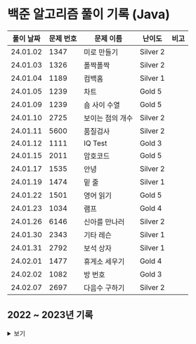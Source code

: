 # 백준 알고리즘 풀이 기록 (Java)

| 풀이 날짜    | 문제 번호 | 문제 이름               | 난이도        | 비고 |
|----------|-------|---------------------|------------| --- |
| 24.01.02 | 1347  | 미로 만들기              | Silver 2   | |
| 24.01.03 | 1326  | 폴짝폴짝                 | Silver 2   | |
| 24.01.04 | 1189  | 컴백홈                  | Silver 1   | |
| 24.01.05 | 1239  | 차트                    | Gold 5     | |
| 24.01.09 | 1239  | 숌 사이 수열             | Gold 5     | |
| 24.01.10 | 2725  | 보이는 점의 개수          | Silver 2   | |
| 24.01.11 | 5600  | 품질검사                 | Silver 2   | |
| 24.01.12 | 1111  | IQ Test                | Gold 3     | |
| 24.01.15 | 2011  | 암호코드                 | Gold 5     | |
| 24.01.17 | 1535  | 안녕                    | Silver 2   | |
| 24.01.19 | 1474  | 밑 줄                   | Silver 1   | |
| 24.01.22 | 1501  | 영어 읽기                | Gold 5     | |
| 24.01.23 | 1034  | 램프                    | Gold 4     | |
| 24.01.26 | 6146  | 신아를 만나러             | Silver 2   | |
| 24.01.30 | 2343  | 기타 레슨                | Silver 1   | |
| 24.01.31 | 2792  | 보석 상자                | Silver 1   | |
| 24.02.01 | 1477  | 휴게소 세우기             | Gold 4     | |
| 24.02.02 | 1082  | 방 번호                  | Gold 3     | |
| 24.02.07 | 2697  | 다음수 구하기             | Silver 2   | |


## 2022 ~ 2023년 기록
<details>
<summary>보기</summary>

| 풀이 날짜    | 문제 번호 | 문제 이름               | 난이도        | 비고 |
|----------|-------|---------------------|------------| --- |
| 22.01.26 | 14503 | 로봇 청소기              | Gold 5     | |
| 22.03.25 | 7569  | 토마토                 | Gold 5     | |
| 22.03.25 | 20057 | 마법사 상어와 토네이도        | Gold 3     | |
| 22.06.13 | 1260  | DFS와 BFS            | Silver 2   | 재풀이 |
| 22.06.14 | 1012  | 유기농 배추              | Silver 2   | |
| 22.06.14 | 16236 | 아기 상어               | Gold 3     | |
| 22.06.15 | 12865 | 평범한 배낭              | Gold 5     | |
| 22.06.16 | 1655  | 가운데를 말해요            | Gold 2     | |
| 22.06.17 | 3197  | 백조의 호수              | Platinum 5 | 시간 초과 → 메모리 초과 |
| 22.06.20 | 2933  | 미네랄                 | Gold 2     | |
| 22.06.21 | 2579  | 계단 오르기              | Silver 3   | |
| 22.06.22 | 2667  | 단지번호붙이기             | Silver 1   | |
| 22.06.23 | 8983  | 사냥꾼                 | Gold 4     | |
| 22.06.27 | 13460 | 구슬 탈출 2             | Gold 1     | |
| 22.06.28 | 1753  | 최단경로                | Gold 4     | |
| 22.06.29 | 1697  | 숨바꼭질                | Silver 1   | |
| 22.06.29 | 12851 | 숨바꼭질 2              | Gold 4     | |
| 22.06.29 | 13549 | 숨바꼭질 3              | Gold 5     | |
| 22.06.30 | 13305 | 주유소                 | Silver 4   | |
| 22.07.01 | 1976  | 여행 가자               | Gold 4     | |
| 22.07.04 | 3190  | 뱀                   | Gold 4     | |
| 22.07.05 | 2468  | 안전 영역               | Silver 1   | |
| 22.07.06 | 14499 | 주사위 굴리기             | Gold 4     | |
| 22.07.07 | 1010  | 다리 놓기               | Silver 5   | |
| 22.07.11 | 14889 | 스타트와 링크             | Silver 2   | |
| 22.07.12 | 17298 | 오큰수                 | Gold 4     | |
| 22.07.13 | 6087  | 레이저 통신              | Gold 3     | |
| 22.07.14 | 4991  | 로봇 청소기              | Gold 2     | |
| 22.07.18 | 7579  | 앱                   | Gold 3     | |
| 22.07.19 | 1269  | 대칭 차집합              | Silver 3   | |
| 22.07.20 | 11286 | 절댓값 힙               | Silver 1   | |
| 22.07.21 | 6549  | 히스토그램에서 가장 큰 직사각형   | Platinum 5 | 시간 초과 |
| 22.07.22 | 1431  | 시리얼 번호              | Silver 3   | |
| 22.07.22 | 1461  | 도서관                 | Gold 5     | |
| 22.07.25 | 2606  | 바이러스                | Silver 3   | |
| 22.07.26 | 9372  | 상근이의 여행             | Silver 4   | |
| 22.07.26 | 1197  | 최소 스패닝 트리           | Gold 4     | |
| 22.07.27 | 2164  | 카드2                 | Silver 4   | |
| 22.07.28 | 1717  | 집합의 표현              | Gold 4     | |
| 22.08.01 | 1766  | 문제집                 | Gold 2     | |
| 22.08.02 | 4195  | 친구 네트워크             | Gold 2     | |
| 22.08.04 | 1245  | 농장 관리               | Gold 5     | |
| 22.08.05 | 1103  | 게임                  | Gold 2     | |
| 22.08.05 | 1300  | K번째 수               | Gold 2     | [풀이](https://st-lab.tistory.com/281) 참조 |
| 22.08.08 | 7682  | 틱택토                 | Gold 5     | |
| 22.08.09 | 11659 | 구간 합 구하기 4          | Silver 3   | |
| 22.08.09 | 11660 | 구간 합 구하기 5          | Silver 1   | |
| 22.08.10 | 1188  | 음식 평론가              | Gold 4     | |
| 22.08.12 | 1405  | 미친 로봇               | Gold 5     | |
| 22.08.15 | 1941  | 소문난 칠공주             | Gold 3     | |
| 22.08.16 | 2869  | 달팽이는 올라가고 싶다        | Silver 5   | |
| 22.08.16 | 2206  | 벽 부수고 이동하기          | Gold 4     | |
| 22.08.17 | 9663  | N-Queen             | Gold 4     | |
| 22.08.19 | 1074  | Z                   | Silver 1   | |
| 22.08.22 | 11057 | 오르막 수               | Silver 1   | |
| 22.08.23 | 2096  | 내려가기                | Gold 5     | |
| 22.08.25 | 2660  | 회장뽑기                | Gold 5     | |
| 22.08.26 | 1374  | 강의실                 | Gold 5     | |
| 22.08.29 | 2573  | 빙산                  | Gold 4     | |
| 22.08.30 | 18405 | 경쟁적 전염              | Gold 5     | |
| 22.08.31 | 2643  | 색종이 올려 놓기           | Gold 4     | |
| 22.09.01 | 2230  | 수 고르기               | Gold 5     | |
| 22.09.02 | 14719 | 빗물                  | Gold 5     | |
| 22.09.06 | 2252  | 줄 세우기               | Gold 3     | |
| 22.09.06 | 11562 | 백양로 브레이크            | Gold 3     | |
| 22.09.08 | 14567 | 선수과목 (Prerequisite) | Gold 5     | |
| 22.09.13 | 1240  | 노드 사이의 거리           | Gold 5     | 플로이드 와샬 풀이 → 인접리스트 풀이 |
| 22.09.14 | 1194  | 달이 차오른다, 가자.        | Gold 1     | |
| 22.09.15 | 14395 | 4연산                 | Gold 5     | |
| 22.09.16 | 5430  | AC                  | Gold 5     | |
| 22.09.19 | 1253  | 좋다                  | Gold 4     | 완탐 풀이 → 투 포인터 풀이 |
| 22.09.21 | 10814 | 나이순 정렬              | Silver 5   | |
| 22.09.21 | 11866 | 요세푸스 문제 0           | Silver 5   | |
| 22.09.22 | 1654  | 랜선 자르기              | Silver 2   | |
| 22.09.23 | 1874  | 스택 수열               | Silver 2   | |
| 22.09.23 | 1929  | 소수 구하기              | Silver 3   | |
| 22.09.23 | 1966  | 프린터 큐               | Silver 3   | |
| 22.09.23 | 2108  | 통계학                 | Silver 3   | |
| 22.09.26 | 2805  | 나무 자르기              | Silver 2   | 연관 문제 : 1654, 10816 |
| 22.09.27 | 4949  | 균형잡힌 세상             | Silver 4   | |
| 22.09.27 | 10773 | 제로                  | Silver 4   | |
| 22.09.27 | 18111 | 마인크래프트              | Silver 2   | |
| 22.09.29 | 1003  | 피보나치 함수             | Silver 3   | |
| 22.09.29 | 1620  | 나는야 포켓몬 마스터 이다솜     | Silver 4   | |
| 22.09.29 | 1764  | 듣보잡                 | Silver 4   | |
| 22.09.29 | 1927  | 최소 힙                | Silver 2   | |
| 22.09.30 | 2630  | 색종이 만들기             | Silver 2   | |
| 22.10.01 | 11724 | 연결 요소의 개수           | Silver 2   | |
| 22.10.05 | 11279 | 최대 힙                | Silver 2   | |
| 22.10.06 | 18870 | 좌표 압축               | Silver 2   | |
| 22.10.13 | 1676  | 팩토리얼 0의 개수          | Silver 5   | |
| 22.10.14 | 2178  | 미로 탐색               | Silver 1   | |
| 22.10.17 | 1107  | 리모컨                 | Gold 5     | |
| 22.10.18 | 11403 | 경로 찾기               | Silver 1   | |
| 22.10.19 | 16928 | 뱀과 사다리 게임           | Gold 5     | |
| 22.10.21 | 7662  | 이중 우선순위 큐           | Gold 4     | |
| 22.10.31 | 9465  | 스티커                 | Silver 1   | |
| 22.11.02 | 17626 | Four Squares        | Silver 3   | |
| 22.11.03 | 1780  | 종이의 개수              | Silver 2   | |
| 22.11.04 | 14500 | 테트로미노               | Gold 4     | |
| 22.11.05 | 16953 | A -> B              | Silver 2   | |
| 22.11.07 | 17070 | 파이프 옮기기 1           | Gold 5     | |
| 22.11.09 | 9019  | DSLR                | Gold 4     | |
| 22.11.14 | 5525  | IOIOI               | Silver 1   | |
| 22.11.15 | 1629  | 곱셈                  | Silver 1   | |
| 22.11.16 | 11657 | 타임머신                | Gold 4     | |
| 22.11.17 | 11725 | 트리의 부모 찾기           | Silver 2   | |
| 22.11.18 | 1059  | 좋은 구간               | Silver 4   | |
| 22.11.19 | 14938 | 서강그라운드              | Gold 4     | |
| 22.11.21 | 1238  | 파티                  | Gold 3     | |
| 22.11.22 | 1167  | 트리의 지름              | Gold 2     | [참조 사이트](https://blog.myungwoo.kr/112) |
| 22.11.23 | 1865  | 웜홀                  | Gold 3     | |
| 22.11.24 | 1049  | 기타줄                 | Silver 4   | |
| 22.11.25 | 1967  | 트리의 지름              | Gold 4     | |
| 22.11.29 | 9251  | LCS                 | Gold 5     | |
| 22.12.01 | 9252  | LCS 2               | Gold 4     | |
| 22.12.05 | 1991  | 트리 순회               | Silver 1   | |
| 22.12.08 | 2638  | 치즈                  | Gold 3     | |
| 22.12.13 | 9935  | 문자열 폭발              | Gold 4     | |
| 22.12.15 | 1803  | 무술 연습               | Gold 3     | |
| 22.12.20 | 1916  | 최소비용 구하기            | Gold 5     | |
| 22.12.22 | 11054 | 가장 긴 바이토닉 부분 수열     | Gold 4     | |
| 22.12.26 | 1309  | 동물원                 | Silver 1   | |
| 23.01.01 | 3273  | 두 수의 합              | Silver 3   | |
| 23.01.02 | 10844 | 쉬운 계단 수             | Silver 1   | |
| 23.01.03 | 10819 | 차이를 최대로             | Silver 2   | |
| 23.01.04 | 1912  | 연속합                 | Silver 2   | |
| 23.01.05 | 2559  | 수열                  | Silver 3   | |
| 23.01.06 | 2407  | 조합                  | Silver 3   | |
| 23.01.09 | 1504  | 특정한 최단 경로           | Gold 4     | |
| 23.01.10 | 15652 | N과 M (4)            | Silver 3   | |
| 23.01.11 | 15654 | N과 M (5)            | Silver 3   | |
|          | 15657 | N과 M (8)            | Silver 3   | |
| 23.01.12 | 11779 | 최소비용 구하기 2          | Gold 3     | |
| 23.01.13 | 5639  | 이진 검색 트리            | Gold 5     | |
| 23.01.16 | 2448  | 별 찍기 - 11           | Gold 4     | |
| 23.01.17 | 1918  | 후위 표기식              | Gold 2     | |
| 23.01.18 | 15663 | N과 M (9)            | Silver 2   | |
| 23.01.20 | 2583  | 영역 구하기              | Silver 1   | |
| 23.01.23 | 14501 | 퇴사                  | Silver 3   | |
| 23.01.24 | 1946  | 신입 사원               | Silver 1   | |
| 23.01.25 | 11000 | 강의실 배정              | Gold 5     | |
| 23.01.26 | 11497 | 통나무 건너뛰기            | Silver 1   | |
| 23.01.27 | 14244 | 트리 만들기              | Silver 4   | |
|          | 13116 | 30번                 | Silver 4   | |
|          | 9934  | 완전 이진 트리            | Silver 1   | |
| 23.01.30 | 1068  | 트리                  | Gold 5     | |
| 23.01.31 | 15903 | 카드 합체 놀이            | Silver 1   | |
| 23.02.01 | 15681 | 트리와 쿼리              | Gold 5     | | 
| 23.02.02 | 1783  | 병든 나이트              | Silver 3   | |
| 23.02.03 | 14888 | 연산자 끼워넣기            | Silver 1   | |
| 23.02.06 | 1325  | 효율적인 해킹             | Silver 1   | |
| 23.02.07 | 16918 | 봄버맨                 | Silver 1   | |
| 23.02.08 | 1713  | 후보 추천하기             | Silver 1   | |
| 23.02.09 | 20056 | 마법사 상어와 파이어볼        | Gold 4     | |
| 23.02.10 | 1926  | 그림                  | Silver 1   | |
| 23.02.13 | 11052 | 카드 구매하기             | Silver 1   | |
| 23.02.16 | 12891 | DNA 비밀번호            | Silver 2   | |
| 23.02.20 | 2467  | 용액                  | Gold 5     | |
| 23.02.23 | 19236 | 청소년 상어              | Gold 2     | |
| 23.02.27 | 2887  | 행성 터널               | Platinum 5 | 시간 초과 |
| 23.02.27 | 11060 | 점프 점프               | Silver 2   | |
| 23.03.02 | 2210  | 숫자판 점프              | Silver 2   | |
| 23.03.06 | 2225  | 합분해                 | Gold 5     | |
| 23.03.09 | 17391 | 무한부스터               | Silver 1   | |
| 23.03.13 | 12931 | 두 배 더하기             | Gold 5     | |
| 23.03.17 | 2470  | 두 용액                | Gold 5     | |
| 23.03.20 | 11578 | 팀원 모집               | Gold 5     | |
| 23.03.24 | 1922  | 네트워크 연결             | Gold 4     | |
| 23.03.28 | 3020  | 개똥벌레                | Gold 5     | |
| 23.03.30 | 2293  | 동전 1                | Gold 5     | |
| 23.04.03 | 2166  | 다각형의 면적             | Gold 5     | |
| 23.04.06 | 1062  | 가르침                 | Gold 4     | |
| 23.04.11 | 6603  | 로또                  | Silver 2   | |
| 23.04.14 | 4948  | 베르트랑 공준             | Silver 2   | |
|          | 2504  | 괄호의 값               | Silver 1   | |
|          | 16434 | 드래곤 앤 던전            | Gold 4   | |
| 23.04.17 | 15666 | N과 M (12)           | Silver 2   | |
| 23.04.21 | 20040 | 사이클 게임              | Gold 4   | |
| 23.04.24 | 9466  | 텀 프로젝트             | Gold 3     | |
| 23.04.28 | 17086 | 아기 상어 2             | Silver 2     | |
| 23.05.01 | 1743  | 음식물 피하기             | Silver 1   | |
| 23.05.04 | 1799  | 비숍                   | Gold 1   | |
| 23.05.10 | 17404 | RGB거리 2              | Gold 4   | |
| 23.05.12 | 12852 | 1로 만들기 2             | Silver 1   | |
| 23.05.15 | 16724 | 피리 부는 사나이             | Gold 3   | |
| 23.05.18 | 10971 | 외판원 순회 2             | Silver 2   | |
| 23.05.24 | 1058  | 친구                    | Silver 2   | |
| 23.05.26 | 1699  | 제곱수의 합              | Silver 2   | DP로 개선 가능 |
| 23.05.30 | 5397  | 키로거                    | Silver 2   | |
| 23.06.02 | 9020  | 골드바흐의 추측             | Silver 2   | |
| 23.06.05 | 2004  | 조합 0의 개수             | Silver 2   | |
| 23.06.06 | 27172 | 수 나누기 게임             | Gold 5   | |
| 23.06.09 | 15988 | 1, 2, 3 더하기 3         | Silver 2   | |
| 23.06.12 | 20303 | 할로윈의 양아치            | Gold 3   | |
| 23.06.13 | 18352 | 특정 거리의 도시 찾기      | Silver 2  | |
| 23.06.15 | 9184  | 신나는 함수 실행          | Silver 2  | |
| 23.06.19 | 11048 | 이동하기                 | Silver 2  | |
| 23.06.21 | 2529  | 부등호                   | Silver 1  | |
| 23.06.22 | 5567  | 결혼식                   | Silver 2  | |
| 23.06.26 | 2075  | N번째 큰 수              | Silver 2  | |
| 23.06.28 | 1024  | 수열의 합                | Silver 2  | |
| 23.06.30 | 1965  | 상자넣기                | Silver 2  | |
| 23.07.03 | 2531  | 회전 초밥                | Silver 1   | |
| 23.07.05 | 1182  | 부분수열의 합             | Silver 2   | |
| 23.07.07 | 24479 | 알고리즘 수업 - 깊이 우선 탐색 1 | Silver 2   | |
| 23.07.10 | 1206  | 사람의 수                 | Silver 2   | |
| 23.07.12 | 1446  | 지름길                   | Silver 1   | |
| 23.07.17 | 1360  | 되돌리기                 | Gold 5     | |
| 23.07.19 | 1339  | 단어 수학                | Gold 4     | |
| 23.07.21 | 17503 | 맥주 축제                | Silver 1  | |
| 23.07.24 | 2885  | 초콜릿 식사              | Silver 2  | |
| 23.07.26 | 17615 | 볼 모으기                | Silver 1  | |
| 23.07.27 | 16206 | 롤케이크                | Silver 1  | |
| 23.07.28 | 1052  | 물병                     | Silver 1  | IllegalArgument 발생 후 해결 |
| 23.07.31 | 1041  | 주사위                   | Gold 5   | |
| 23.08.01 | 14940 | 쉬운 최단거리            | Silver 1  | |
| 23.08.02 | 16937 | 두 스티커                 | Silver 3  | |
| 23.08.07 | 10164 | 격자상의 경로             | Silver 1  | |
| 23.08.09 | 12789 | 도키도키 간식드리미        | Silver 3  | |
| 23.08.11 | 1105  | 팔                     | Silver 1  | |
| 23.08.14 | 15973 | 두 박스                 | Silver 1  | |
| 23.08.16 | 2512  | 예산                    | Silver 2  | |
| 23.08.18 | 2023  | 신기한 소수              | Gold 5    | |
| 23.08.21 | 1500  | 최대 곱                   | Silver 2  | |
| 23.08.24 | 27968 | 사사의 사차원 사탕 봉지      | Silver 2  | |
| 23.08.31 | 4358  | 생태학                  | Silver 2  | |
| 23.09.21 | 2170  | 선 긋기                  | Gold 5   | |
| 23.10.11 | 1021  | 회전하는 큐               | Silver 3  | |
| 23.10.24 | 13164 | 행복 유치원               | Gold 5   | |
| 23.10.31 | 1138  | 한 줄로 서기              | Silver 2  | |
| 23.11.14 | 1106  | 호텔                    | Gold 5   | |
| 23.11.15 | 1080  | 행렬                    | Silver 1  | |
| 23.11.22 | 1276  | PLATFORME              | Silver 1  | |
| 23.11.27 | 1900  | 레슬러                   | Silver 2  | |
| 23.12.04 | 1005  | ACM Craft              | Gold 3  | |
| 23.12.05 | 1083  | 소트                    | Gold 5  | |
| 23.12.07 | 2257  | 화학식량                 | Silver 2  | |
| 23.12.11 | 2078  | 무한이진트리              | Silver 2  | |
| 23.12.12 | 2823  | 유턴 싫어                | Silver 2  | |
| 23.12.14 | 1599  | 민식어                  | Gold 5  | |
| 23.12.21 | 1553  | 도미노 찾기              | Gold 5  | |
</details>